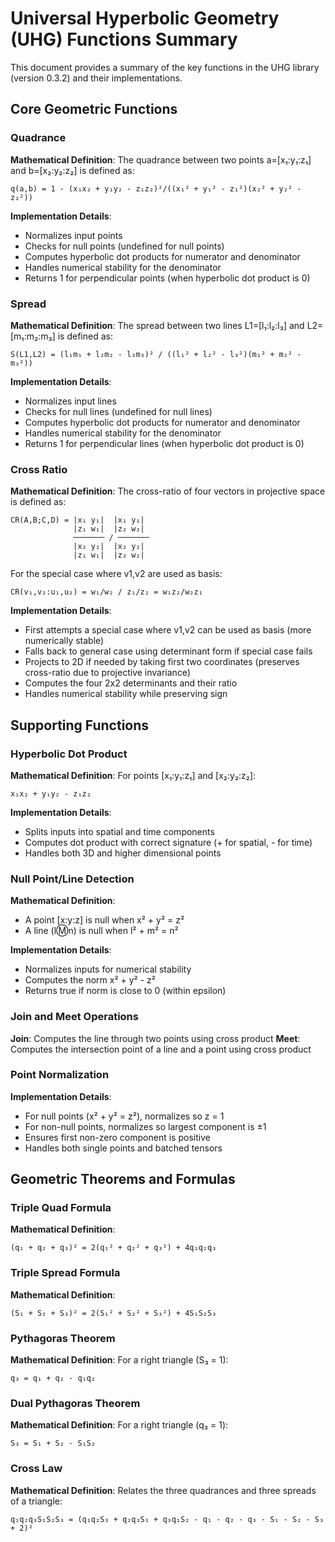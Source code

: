 # Universal Hyperbolic Geometry (UHG) Functions Summary

This document provides a summary of the key functions in the UHG library (version 0.3.2) and their implementations.

## Core Geometric Functions

### Quadrance

**Mathematical Definition**: The quadrance between two points a=[x₁:y₁:z₁] and b=[x₂:y₂:z₂] is defined as:

```
q(a,b) = 1 - (x₁x₂ + y₁y₂ - z₁z₂)²/((x₁² + y₁² - z₁²)(x₂² + y₂² - z₂²))
```

**Implementation Details**:
- Normalizes input points
- Checks for null points (undefined for null points)
- Computes hyperbolic dot products for numerator and denominator
- Handles numerical stability for the denominator
- Returns 1 for perpendicular points (when hyperbolic dot product is 0)

### Spread

**Mathematical Definition**: The spread between two lines L1=[l₁:l₂:l₃] and L2=[m₁:m₂:m₃] is defined as:

```
S(L1,L2) = (l₁m₁ + l₂m₂ - l₃m₃)² / ((l₁² + l₂² - l₃²)(m₁² + m₂² - m₃²))
```

**Implementation Details**:
- Normalizes input lines
- Checks for null lines (undefined for null lines)
- Computes hyperbolic dot products for numerator and denominator
- Handles numerical stability for the denominator
- Returns 1 for perpendicular lines (when hyperbolic dot product is 0)

### Cross Ratio

**Mathematical Definition**: The cross-ratio of four vectors in projective space is defined as:

```
CR(A,B;C,D) = |x₁ y₁|  |x₁ y₁|
              |z₁ w₁|  |z₂ w₂|
              ─────── / ───────
              |x₂ y₂|  |x₂ y₂|
              |z₁ w₁|  |z₂ w₂|
```

For the special case where v1,v2 are used as basis:
```
CR(v₁,v₂:u₁,u₂) = w₁/w₂ / z₁/z₂ = w₁z₂/w₂z₁
```

**Implementation Details**:
- First attempts a special case where v1,v2 can be used as basis (more numerically stable)
- Falls back to general case using determinant form if special case fails
- Projects to 2D if needed by taking first two coordinates (preserves cross-ratio due to projective invariance)
- Computes the four 2x2 determinants and their ratio
- Handles numerical stability while preserving sign

## Supporting Functions

### Hyperbolic Dot Product

**Mathematical Definition**: For points [x₁:y₁:z₁] and [x₂:y₂:z₂]:
```
x₁x₂ + y₁y₂ - z₁z₂
```

**Implementation Details**:
- Splits inputs into spatial and time components
- Computes dot product with correct signature (+ for spatial, - for time)
- Handles both 3D and higher dimensional points

### Null Point/Line Detection

**Mathematical Definition**:
- A point [x:y:z] is null when x² + y² = z²
- A line (l:m:n) is null when l² + m² = n²

**Implementation Details**:
- Normalizes inputs for numerical stability
- Computes the norm x² + y² - z²
- Returns true if norm is close to 0 (within epsilon)

### Join and Meet Operations

**Join**: Computes the line through two points using cross product
**Meet**: Computes the intersection point of a line and a point using cross product

### Point Normalization

**Implementation Details**:
- For null points (x² + y² = z²), normalizes so z = 1
- For non-null points, normalizes so largest component is ±1
- Ensures first non-zero component is positive
- Handles both single points and batched tensors

## Geometric Theorems and Formulas

### Triple Quad Formula

**Mathematical Definition**:
```
(q₁ + q₂ + q₃)² = 2(q₁² + q₂² + q₃²) + 4q₁q₂q₃
```

### Triple Spread Formula

**Mathematical Definition**:
```
(S₁ + S₂ + S₃)² = 2(S₁² + S₂² + S₃²) + 4S₁S₂S₃
```

### Pythagoras Theorem

**Mathematical Definition**: For a right triangle (S₃ = 1):
```
q₃ = q₁ + q₂ - q₁q₂
```

### Dual Pythagoras Theorem

**Mathematical Definition**: For a right triangle (q₃ = 1):
```
S₃ = S₁ + S₂ - S₁S₂
```

### Cross Law

**Mathematical Definition**: Relates the three quadrances and three spreads of a triangle:
```
q₁q₂q₃S₁S₂S₃ = (q₁q₂S₃ + q₂q₃S₁ + q₃q₁S₂ - q₁ - q₂ - q₃ - S₁ - S₂ - S₃ + 2)²
``` 